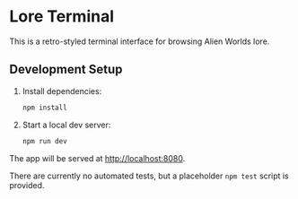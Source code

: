# Lore Terminal

This is a retro-styled terminal interface for browsing Alien Worlds lore.

## Development Setup

1. Install dependencies:
   ```bash
   npm install
   ```
2. Start a local dev server:
   ```bash
   npm run dev
   ```

The app will be served at [http://localhost:8080](http://localhost:8080).

There are currently no automated tests, but a placeholder `npm test` script is
provided.
